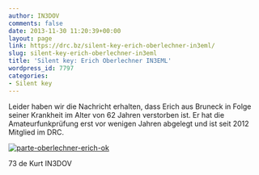 ```yaml
---
author: IN3DOV
comments: false
date: 2013-11-30 11:20:39+00:00
layout: page
link: https://drc.bz/silent-key-erich-oberlechner-in3eml/
slug: silent-key-erich-oberlechner-in3eml
title: 'Silent key: Erich Oberlechner IN3EML'
wordpress_id: 7797
categories:
- Silent key
---
```


Leider haben wir die Nachricht erhalten, dass Erich aus Bruneck in Folge seiner Krankheit im Alter von 62 Jahren verstorben ist. Er hat die Amateurfunkprüfung erst vor wenigen Jahren abgelegt und ist seit 2012 Mitglied im DRC.


[![parte-oberlechner-erich-ok](https://drc.bz/wp-content/uploads/2013/11/parte-oberlechner-erich-ok.jpg)](https://drc.bz/wp-content/uploads/2013/11/parte-oberlechner-erich-ok.jpg)




73 de Kurt IN3DOV




